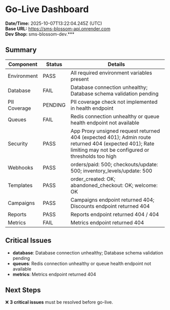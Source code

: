 # Go-Live Dashboard

**Date/Time:** 2025-10-07T13:22:04.245Z (UTC)  
**Base URL:** https://sms-blossom-api.onrender.com  
**Dev Shop:** sms-blossom-dev.***  

## Summary

| Component | Status | Details |
|-----------|--------|---------|
| Environment | PASS | All required environment variables present |
| Database | FAIL | Database connection unhealthy; Database schema validation pending |
| PII Coverage | PENDING | PII coverage check not implemented in health endpoint |
| Queues | FAIL | Redis connection unhealthy or queue health endpoint not available |
| Security | PASS | App Proxy unsigned request returned 404 (expected 401); Admin route returned 404 (expected 401); Rate limiting may not be configured or thresholds too high |
| Webhooks | PASS | orders/paid: 500; checkouts/update: 500; inventory_levels/update: 500 |
| Templates | PASS | order_created: OK; abandoned_checkout: OK; welcome: OK |
| Campaigns | PASS | Campaigns endpoint returned 404; Discounts endpoint returned 404 |
| Reports | PASS | Reports endpoint returned 404 / 404 |
| Metrics | FAIL | Metrics endpoint returned 404 |

## Critical Issues

- **database**: Database connection unhealthy; Database schema validation pending
- **queues**: Redis connection unhealthy or queue health endpoint not available
- **metrics**: Metrics endpoint returned 404

## Next Steps

❌ **3 critical issues** must be resolved before go-live.
